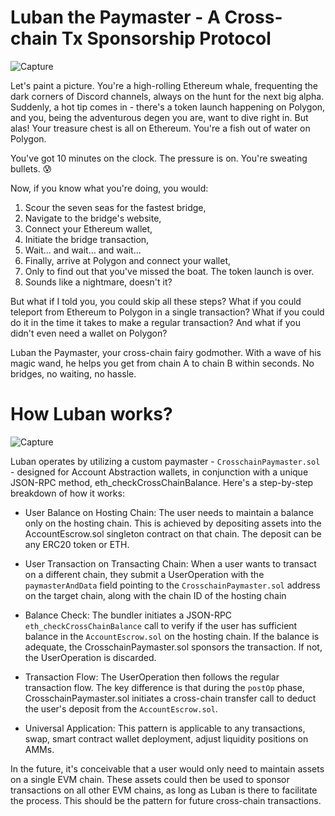 # Luban the Paymaster - A Cross-chain Tx Sponsorship Protocol
![Capture](https://github.com/da-bao-jian/eth-waterloo/assets/63417973/4684c09e-cdf3-40c9-bc12-da93d950b963)

Let's paint a picture. You're a high-rolling Ethereum whale, frequenting the dark corners of Discord channels, always on the hunt for the next big alpha. Suddenly, a hot tip comes in - there's a token launch happening on Polygon, and you, being the adventurous degen you are, want to dive right in. But alas! Your treasure chest is all on Ethereum. You're a fish out of water on Polygon.

You've got 10 minutes on the clock. The pressure is on. You're sweating bullets. 😰

Now, if you know what you're doing, you would:

1. Scour the seven seas for the fastest bridge,
2. Navigate to the bridge's website,
3. Connect your Ethereum wallet,
4. Initiate the bridge transaction,
5. Wait... and wait... and wait...
6. Finally, arrive at Polygon and connect your wallet,
7. Only to find out that you've missed the boat. The token launch is over.
8. Sounds like a nightmare, doesn't it?

But what if I told you, you could skip all these steps? What if you could teleport from Ethereum to Polygon in a single transaction? What if you could do it in the time it takes to make a regular transaction? And what if you didn't even need a wallet on Polygon?

Luban the Paymaster, your cross-chain fairy godmother. With a wave of his magic wand, he helps you get from chain A to chain B within seconds. No bridges, no waiting, no hassle.

# How Luban works? 
![Capture](https://github.com/da-bao-jian/eth-waterloo/assets/63417973/232b809f-43a7-45e9-a870-76c19e03b5b1)

Luban operates by utilizing a custom paymaster - `CrosschainPaymaster.sol` - designed for Account Abstraction wallets, in conjunction with a unique JSON-RPC method, eth_checkCrossChainBalance. Here's a step-by-step breakdown of how it works:

* User Balance on Hosting Chain: The user needs to maintain a balance only on the hosting chain. This is achieved by depositing assets into the AccountEscrow.sol singleton contract on that chain. The deposit can be any ERC20 token or ETH.
  
* User Transaction on Transacting Chain: When a user wants to transact on a different chain, they submit a UserOperation with the `paymasterAndData` field pointing to the `CrosschainPaymaster.sol` address on the target chain, along with the chain ID of the hosting chain
  
* Balance Check: The bundler initiates a JSON-RPC `eth_checkCrossChainBalance` call to verify if the user has sufficient balance in the `AccountEscrow.sol` on the hosting chain. If the balance is adequate, the CrosschainPaymaster.sol sponsors the transaction. If not, the UserOperation is discarded.

* Transaction Flow: The UserOperation then follows the regular transaction flow. The key difference is that during the `postOp` phase, CrosschainPaymaster.sol initiates a cross-chain transfer call to deduct the user's deposit from the `AccountEscrow.sol`.

* Universal Application: This pattern is applicable to any transactions, swap, smart contract wallet deployment, adjust liquidity positions on AMMs.

In the future, it's conceivable that a user would only need to maintain assets on a single EVM chain. These assets could then be used to sponsor transactions on all other EVM chains, as long as Luban is there to facilitate the process. This should be the pattern for future cross-chain transactions. 
  
